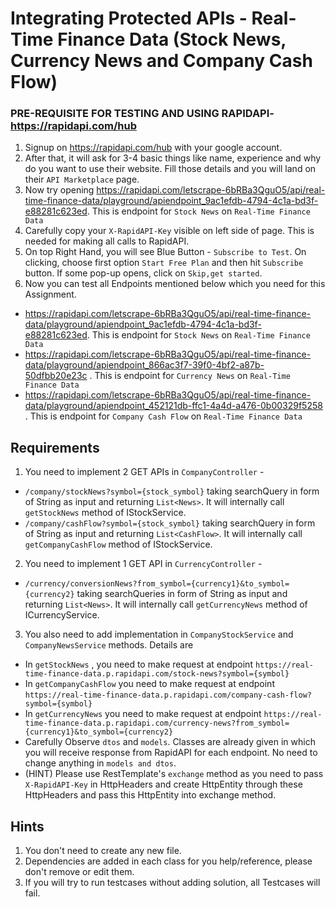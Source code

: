 # Integrating Protected APIs - Real-Time Finance Data (Stock News, Currency News and Company Cash Flow) 

### PRE-REQUISITE FOR TESTING AND USING RAPIDAPI- https://rapidapi.com/hub
1. Signup on https://rapidapi.com/hub with your google account.
2. After that, it will ask for 3-4 basic things like name, experience and why do you want to use their website. Fill those details and you will land on their `API Marketplace` page.
3. Now try opening https://rapidapi.com/letscrape-6bRBa3QguO5/api/real-time-finance-data/playground/apiendpoint_9ac1efdb-4794-4c1a-bd3f-e88281c623ed. This is endpoint for `Stock News` on `Real-Time Finance Data`
4. Carefully copy your `X-RapidAPI-Key` visible on left side of page. This is needed for making all calls to RapidAPI.
5. On top Right Hand, you will see Blue Button - `Subscribe to Test`. On clicking, choose first option `Start Free Plan` and then hit `Subscribe` button. If some pop-up opens, click on `Skip,get started`.
6. Now you can test all Endpoints mentioned below which you need for this Assignment.
  - https://rapidapi.com/letscrape-6bRBa3QguO5/api/real-time-finance-data/playground/apiendpoint_9ac1efdb-4794-4c1a-bd3f-e88281c623ed. This is endpoint for `Stock News` on `Real-Time Finance Data`
  - https://rapidapi.com/letscrape-6bRBa3QguO5/api/real-time-finance-data/playground/apiendpoint_866ac3f7-39f0-4bf2-a87b-50dfbb20e23c . This is endpoint for `Currency News` on `Real-Time Finance Data`
  - https://rapidapi.com/letscrape-6bRBa3QguO5/api/real-time-finance-data/playground/apiendpoint_452121db-ffc1-4a4d-a476-0b00329f5258 . This is endpoint for `Company Cash Flow` on `Real-Time Finance Data`

## Requirements

1. You need to implement 2 GET APIs in `CompanyController` -
 - `/company/stockNews?symbol={stock_symbol}` taking searchQuery in form of String as input and returning `List<News>`. It will internally call `getStockNews` method of IStockService.
 - `/company/cashFlow?symbol={stock_symbol}` taking searchQuery in form of String as input and returning `List<CashFlow>`. It will internally call `getCompanyCashFlow` method of IStockService.
2. You need to implement 1 GET API in `CurrencyController` -
 - `/currency/conversionNews?from_symbol={currency1}&to_symbol={currency2}` taking searchQueries in form of String as input and returning `List<News>`. It will internally call `getCurrencyNews` method of ICurrencyService.
3. You also need to add implementation in `CompanyStockService` and `CompanyNewsService` methods. Details are 
  - In `getStockNews` , you need to make request at endpoint `https://real-time-finance-data.p.rapidapi.com/stock-news?symbol={symbol}`
  - In `getCompanyCashFlow` you need to make request at endpoint `https://real-time-finance-data.p.rapidapi.com/company-cash-flow?symbol={symbol}`
  - In `getCurrencyNews` you need to make request at endpoint `https://real-time-finance-data.p.rapidapi.com/currency-news?from_symbol={currency1}&to_symbol={currency2}`
  - Carefully Observe `dtos` and `models`. Classes are already given in which you will receive response from RapidAPI for each endpoint. No need to change anything in `models and dtos`.
  - (HINT) Please use RestTemplate's `exchange` method as you need to pass `X-RapidAPI-Key` in HttpHeaders and create HttpEntity through these HttpHeaders and pass this HttpEntity into exchange method.


## Hints
1. You don't need to create any new file.
2. Dependencies are added in each class for you help/reference, please don't remove or edit them.
3. If you will try to run testcases without adding solution, all Testcases will fail.

